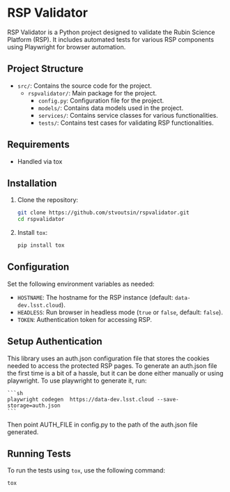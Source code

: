 # RSP Validator

RSP Validator is a Python project designed to validate the Rubin Science Platform (RSP). It includes automated tests for various RSP components using Playwright for browser automation.

## Project Structure

- `src/`: Contains the source code for the project.
  - `rspvalidator/`: Main package for the project.
    - `config.py`: Configuration file for the project.
    - `models/`: Contains data models used in the project.
    - `services/`: Contains service classes for various functionalities.
    - `tests/`: Contains test cases for validating RSP functionalities.

## Requirements

- Handled via tox

## Installation

1. Clone the repository:
    ```sh
    git clone https://github.com/stvoutsin/rspvalidator.git
    cd rspvalidator
    ```

2. Install `tox`:
    ```sh
    pip install tox
    ```

## Configuration

Set the following environment variables as needed:

- `HOSTNAME`: The hostname for the RSP instance (default: `data-dev.lsst.cloud`).
- `HEADLESS`: Run browser in headless mode (`true` or `false`, default: `false`).
- `TOKEN`: Authentication token for accessing RSP.

## Setup Authentication

This library uses an auth.json configuration file that stores the cookies needed to access the protected RSP pages.
To generate an auth.json file the first time is a bit of a hassle, but it can be done either manually or using playwright.
To use playwright to generate it, run:

    ```sh
    playwright codegen  https://data-dev.lsst.cloud --save-storage=auth.json
    ```
    
Then point AUTH_FILE in config.py to the path of the auth.json file generated.

## Running Tests

To run the tests using `tox`, use the following command:
```sh
tox

